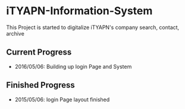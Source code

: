# iTYAPN-Information-System

<p>This Project is started to digitalize iTYAPN's company search, contact, archive</p>

<h2>Current Progress</h2>
  <ul>
    <li>2016/05/06: Building up login Page and System</li>
  </ul>
<h2>Finished Progress</h2>
  <ul>
    <li>2015/05/06: login Page layout finished</li>
  </ul>

